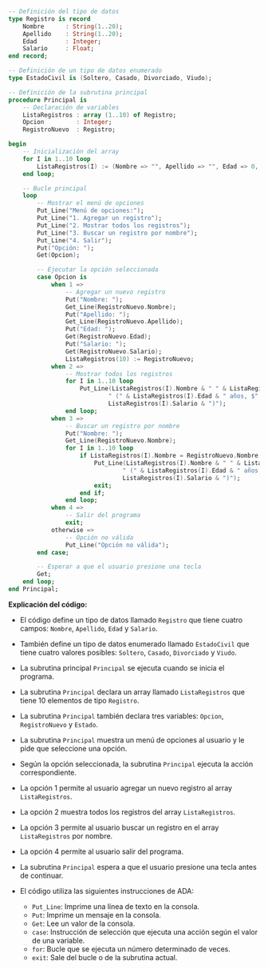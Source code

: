 ```ada
-- Definición del tipo de datos
type Registro is record
    Nombre      : String(1..20);
    Apellido    : String(1..20);
    Edad        : Integer;
    Salario     : Float;
end record;

-- Definición de un tipo de datos enumerado
type EstadoCivil is (Soltero, Casado, Divorciado, Viudo);

-- Definición de la subrutina principal
procedure Principal is
    -- Declaración de variables
    ListaRegistros : array (1..10) of Registro;
    Opcion         : Integer;
    RegistroNuevo  : Registro;

begin
    -- Inicialización del array
    for I in 1..10 loop
        ListaRegistros(I) := (Nombre => "", Apellido => "", Edad => 0, Salario => 0.0);
    end loop;

    -- Bucle principal
    loop
        -- Mostrar el menú de opciones
        Put_Line("Menú de opciones:");
        Put_Line("1. Agregar un registro");
        Put_Line("2. Mostrar todos los registros");
        Put_Line("3. Buscar un registro por nombre");
        Put_Line("4. Salir");
        Put("Opción: ");
        Get(Opcion);

        -- Ejecutar la opción seleccionada
        case Opcion is
            when 1 =>
                -- Agregar un nuevo registro
                Put("Nombre: ");
                Get_Line(RegistroNuevo.Nombre);
                Put("Apellido: ");
                Get_Line(RegistroNuevo.Apellido);
                Put("Edad: ");
                Get(RegistroNuevo.Edad);
                Put("Salario: ");
                Get(RegistroNuevo.Salario);
                ListaRegistros(10) := RegistroNuevo;
            when 2 =>
                -- Mostrar todos los registros
                for I in 1..10 loop
                    Put_Line(ListaRegistros(I).Nombre & " " & ListaRegistros(I).Apellido &
                            " (" & ListaRegistros(I).Edad & " años, $" &
                            ListaRegistros(I).Salario & ")");
                end loop;
            when 3 =>
                -- Buscar un registro por nombre
                Put("Nombre: ");
                Get_Line(RegistroNuevo.Nombre);
                for I in 1..10 loop
                    if ListaRegistros(I).Nombre = RegistroNuevo.Nombre then
                        Put_Line(ListaRegistros(I).Nombre & " " & ListaRegistros(I).Apellido &
                                " (" & ListaRegistros(I).Edad & " años, $" &
                                ListaRegistros(I).Salario & ")");
                        exit;
                    end if;
                end loop;
            when 4 =>
                -- Salir del programa
                exit;
            otherwise =>
                -- Opción no válida
                Put_Line("Opción no válida");
        end case;

        -- Esperar a que el usuario presione una tecla
        Get;
    end loop;
end Principal;
```

**Explicación del código:**

* El código define un tipo de datos llamado `Registro` que tiene cuatro campos: `Nombre`, `Apellido`, `Edad` y `Salario`.
* También define un tipo de datos enumerado llamado `EstadoCivil` que tiene cuatro valores posibles: `Soltero`, `Casado`, `Divorciado` y `Viudo`.
* La subrutina principal `Principal` se ejecuta cuando se inicia el programa.
* La subrutina `Principal` declara un array llamado `ListaRegistros` que tiene 10 elementos de tipo `Registro`.
* La subrutina `Principal` también declara tres variables: `Opcion`, `RegistroNuevo` y `Estado`.
* La subrutina `Principal` muestra un menú de opciones al usuario y le pide que seleccione una opción.
* Según la opción seleccionada, la subrutina `Principal` ejecuta la acción correspondiente.
* La opción 1 permite al usuario agregar un nuevo registro al array `ListaRegistros`.
* La opción 2 muestra todos los registros del array `ListaRegistros`.
* La opción 3 permite al usuario buscar un registro en el array `ListaRegistros` por nombre.
* La opción 4 permite al usuario salir del programa.
* La subrutina `Principal` espera a que el usuario presione una tecla antes de continuar.
* El código utiliza las siguientes instrucciones de ADA:

    * `Put_Line`: Imprime una línea de texto en la consola.
    * `Put`: Imprime un mensaje en la consola.
    * `Get`: Lee un valor de la consola.
    * `case`: Instrucción de selección que ejecuta una acción según el valor de una variable.
    * `for`: Bucle que se ejecuta un número determinado de veces.
    * `exit`: Sale del bucle o de la subrutina actual.